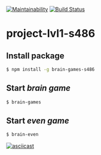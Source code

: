 [![Maintainability](https://api.codeclimate.com/v1/badges/ae83500af22a3e969495/maintainability)](https://codeclimate.com/github/BiscuitDream/project-lvl1-s486/maintainability)
[![Build Status](https://travis-ci.org/BiscuitDream/project-lvl1-s486.svg?branch=master)](https://travis-ci.org/BiscuitDream/project-lvl1-s486)

# project-lvl1-s486
## Install package

```sh
$ npm install -g brain-games-s486
```

## Start _brain game_
```sh
$ brain-games
```

## Start _even game_
```sh
$ brain-even
```

[![asciicast](https://asciinema.org/a/tXg4AbF4Mei84Izs1Mo57mh8l.svg)](https://asciinema.org/a/tXg4AbF4Mei84Izs1Mo57mh8l)
